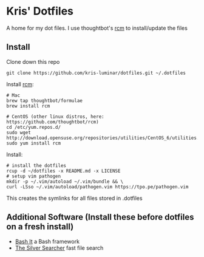 Kris' Dotfiles
===============

A home for my dot files. I use thoughtbot's [rcm](https://github.com/thoughtbot/rcm) to install/update the files

Install
-------

Clone down this repo

    git clone https://github.com/kris-luminar/dotfiles.git ~/.dotfiles

Install [rcm](https://github.com/thoughtbot/rcm):

    # Mac
    brew tap thoughtbot/formulae
    brew install rcm

    # CentOS (other linux distros, here: https://github.com/thoughtbot/rcm)
    cd /etc/yum.repos.d/
    sudo wget http://download.opensuse.org/repositories/utilities/CentOS_6/utilities.repo
    sudo yum install rcm

Install:

    # install the dotfiles
    rcup -d ~/dotfiles -x README.md -x LICENSE
    # setup vim pathogen
    mkdir -p ~/.vim/autoload ~/.vim/bundle && \
    curl -LSso ~/.vim/autoload/pathogen.vim https://tpo.pe/pathogen.vim

This creates the symlinks for all files stored in .dotfiles

Additional Software (Install these before dotfiles on a fresh install)
------------------

- [Bash It](https://github.com/Bash-it/bash-it) a Bash framework
- [The Silver Searcher](https://github.com/ggreer/the_silver_searcher) fast file search
